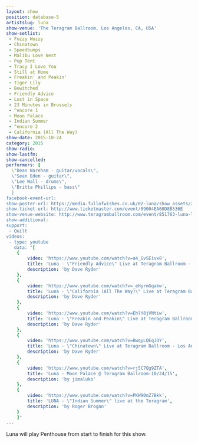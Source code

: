 ```yaml
---
layout: show
position: database-5
artistslug: luna
show-venue: 'The Teragram Ballroom, Los Angeles, CA, USA'
show-setlist:
 - Fuzzy Wuzzy
 - Chinatown
 - Speedbumps
 - Malibu Love Nest
 - Pup Tent
 - Tracy I Love You
 - Still at Home
 - Freakin' and Peakin'
 - Tiger Lily
 - Bewitched
 - Friendly Advice
 - Lost in Space
 - 23 Minutes in Brussels
 - ^encore 1
 - Moon Palace
 - Indian Summer
 - ^encore 2
 - California (All The Way)
show-date: 2015-10-24
category: 2015
show-radio:
show-lastfm:
show-cancelled:
performers: [
  \"Dean Wareham - guitar/vocals\",
  \"Sean Eden - guitar\",
  \"Lee Wall - drums\",
  \"Britta Phillips - bass\"
  ]
facebook-event-url:
show-poster-url: https://media.fullofwishes.co.uk/02-luna/show_assets/2015-10/2015-10-luna-poster-us-part-1-strawberryluna.jpg
show-ticket-url: http://www.ticketmaster.com/event/09004EA60D8B536E
show-venue-website: http://www.teragramballroom.com/event/851763-luna-los-angeles/
show-additional:
support:
 - Quilt
videos:
 - type: youtube
   data: "[
    {
        video: 'https://www.youtube.com/watch?v=a4_GvSEivx8',
        title: 'Luna - \"Friendly Advice\" Live at Teragram Ballroom - Los Angeles, CA - October 24, 2015',
        description: 'by Dave Ryder'
    },
    {
        video: 'https://www.youtube.com/watch?v=_eHyrmGqakw',
        title: 'Luna - \"California (All The Way)\" Live at Teragram Ballroom - Los Angeles, CA - October 24, 2015',
        description: 'by Dave Ryder'
    },
    {
        video: 'https://www.youtube.com/watch?v=EhlY8jVNtiw',
        title: 'Luna - \"Freakin and Peakin\" Live at Teragram Ballroom - Los Angeles, CA - October 24, 2015',
        description: 'by Dave Ryder'
    },
    {
        video: 'https://www.youtube.com/watch?v=BwqyLQEqJOY',
        title: 'Luna - \"Chinatown\" Live at Teragram Ballroom - Los Angeles, CA - October 24, 2015',
        description: 'by Dave Ryder'
    },
    {
        video: 'https://www.youtube.com/watch?v=rj5C7Qg9ZTA',
        title: 'Luna - Moon Palace @ Teragram Ballroom-10/24/15',
        description: 'by jimaluko'
    },
    {
        video: 'https://www.youtube.com/watch?v=PKW90mZ7Bkk',
        title: 'LUNA - \"Indian Summer\" live at the Teragram',
        description: 'by Roger Brogan'
    }
    ]"
---
```

Luna will play Penthouse from start to finish for this show.
